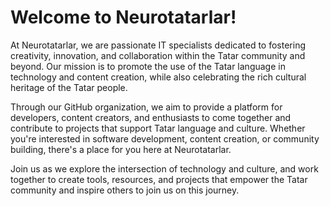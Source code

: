 # Welcome to Neurotatarlar!

At Neurotatarlar, we are passionate IT specialists dedicated to fostering creativity, innovation, and collaboration within the Tatar community and beyond. Our mission is to promote the use of the Tatar language in technology and content creation, while also celebrating the rich cultural heritage of the Tatar people.

Through our GitHub organization, we aim to provide a platform for developers, content creators, and enthusiasts to come together and contribute to projects that support Tatar language and culture. Whether you're interested in software development, content creation, or community building, there's a place for you here at Neurotatarlar.

Join us as we explore the intersection of technology and culture, and work together to create tools, resources, and projects that empower the Tatar community and inspire others to join us on this journey.
